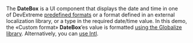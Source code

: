 The **DateBox** is&nbsp;a&nbsp;UI component that displays the date and time in&nbsp;one of&nbsp;DevExtreme [predefined formats][0] or&nbsp;a&nbsp;format defined in&nbsp;an&nbsp;external localization library, or&nbsp;a&nbsp;type in&nbsp;the required date/time value. In&nbsp;this demo, the &laquo;Custom format&raquo; **DateBox**&rsquo;es value is&nbsp;formatted [using the Globalize library][1]. Alternatively, you can [use Intl][2].

[0]: https://js.devexpress.com/Documentation/ApiReference/Common/Object_Structures/format/#type
[1]: /Documentation/Guide/Common/Localization/#Localize_Dates_Numbers_and_Currencies/Using_Globalize
[2]: /Documentation/Guide/Common/Localization/#Localize_Dates_Numbers_and_Currencies/Using_Intl
